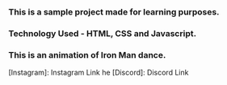 ### This is a sample project made for learning purposes.
### Technology Used - HTML, CSS and Javascript.

### This is an animation of Iron Man dance.

[Instagram]: Instagram Link he
[Discord]: Discord Link